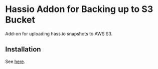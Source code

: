 # Hassio Addon for Backing up to S3 Bucket

Add-on for uploading hass.io snapshots to AWS S3.

## Installation

See [here](https://github.com/ezlo-picori/hassio-backup-s3/blob/master/backup-s3/README.md).